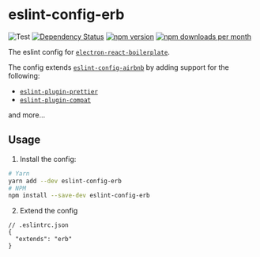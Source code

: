 eslint-config-erb
================

![Test](https://github.com/electron-react-boilerplate/eslint-config-erb/workflows/Test/badge.svg)
[![Dependency Status](https://img.shields.io/david/electron-react-boilerplate/eslint-config-erb.svg?label=dependencies)](https://david-dm.org/electron-react-boilerplate/eslint-config-erb)
[![npm version](https://img.shields.io/npm/v/eslint-config-erb.svg)](https://npmjs.org/package/eslint-config-erb)
[![npm downloads per month](https://img.shields.io/npm/dm/eslint-config-erb.svg)](https://npmjs.org/package/eslint-config-erb)

The eslint config for [`electron-react-boilerplate`](https://github.com/electron-react-boilerplate/electron-react-boilerplate).

The config extends [`eslint-config-airbnb`](https://www.npmjs.com/package/eslint-config-airbnb) by adding support for the following:

* [`eslint-plugin-prettier`](https://github.com/prettier/eslint-plugin-prettier)
* [`eslint-plugin-compat`](https://github.com/amilajack/eslint-plugin-compat)

and more...

## Usage

1. Install the config:
```bash
# Yarn
yarn add --dev eslint-config-erb
# NPM
npm install --save-dev eslint-config-erb
```
2. Extend the config
```jsonc
// .eslintrc.json
{
  "extends": "erb"
}
```
